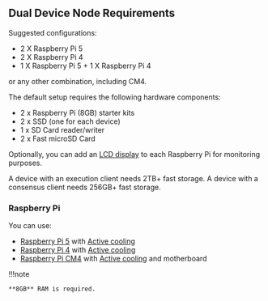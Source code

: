 ## Dual Device Node Requirements

Suggested configurations:

- 2 X Raspberry Pi 5
- 2 X Raspberry Pi 4
- 1 X Raspberry Pi 5 + 1 X Raspberry Pi 4

or any other combination, including CM4.

The default setup requires the following hardware components:

- 2 x Raspberry Pi (8GB) starter kits
- 2 x SSD (one for each device)
- 1 x SD Card reader/writer
- 2 x Fast microSD Card

Optionally, you can add an [LCD display](../considerations.md) to each Raspberry Pi for monitoring purposes.

A device with an execution client needs 2TB+ fast storage. A device with a consensus client needs 256GB+ fast storage.

### Raspberry Pi

You can use:

- [Raspberry Pi 5](https://botland.store/raspberry-pi-5-modules-and-kits/23905-raspberry-pi-5-8gb-5056561803326.html) with [Active cooling](https://botland.store/raspberry-pi-5-mounting-elements/23925-raspberry-pi-active-cooler-heatsink-fan-for-raspberry-pi-5-5056561803357.htm)
- [Raspberry Pi 4](https://botland.store/raspberry-pi-4b-modules-and-kits/16579-raspberry-pi-4-model-b-wifi-dualband-bluetooth-8gb-ram-18ghz-5056561800356.html) with [Active cooling](https://botland.store/raspberry-pi-4b-cases/15106-case-justpi-for-raspberry-pi-4b-aluminum-with-dual-fan-black-lt-4b02-5903351242660.html)
- [Raspberry Pi CM4](https://botland.store/raspberry-pi-cm/18211-raspberry-pi-cm4-compute-module-4-8gb-ram-32gb-emmc-wifibluetooth-cm4108032-5904422368593.html) with [Active cooling](https://botland.store/raspberry-pi-cm/21716-dedicated-all-in-one-3007-cooling-fan-for-raspberry-pi-cm4-waveshare-22096.html) and motherboard

!!!note


    **8GB** RAM is required.
